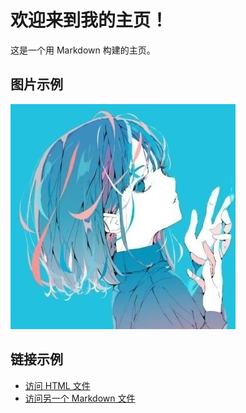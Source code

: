 
# 欢迎来到我的主页！

这是一个用 Markdown 构建的主页。

## 图片示例

![示例图片](/assets/JamesI.jpg)

## 链接示例

- [访问 HTML 文件](\assets\2025年3月7日_逆向工程_最基本的内存&指令.html)
- [访问另一个 Markdown 文件](README.md)
